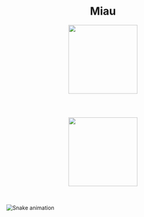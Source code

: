 <!--Title -->
<h1 align="center">
  Miau
</h1>

<div align="center">
  <a href="https://github.com/Andra-sun">
  <img height="180em" src="https://github-readme-stats.vercel.app/api?username=Andra-sun&show_icons=true&theme=dracula&include_all_commits=true&count_private=true"/></a>
</div>


<br><br>

<!-- Introduction -->


<div align="center">
  <a href="https://github.com/Andra-sun">
  <img height="180em" src="https://github-readme-stats.vercel.app/api/top-langs/?username=Andra-sun&layout=compact&langs_count=7&theme=dracula"/></a>
</div>
<br><br>


![Snake animation](https://github.com/Andra-sun/Andra-sun/blob/output/github-contribution-grid-snake.svg)
